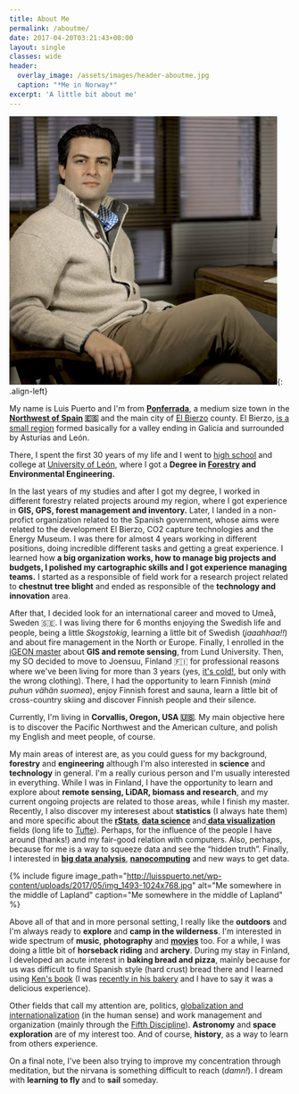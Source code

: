 ```yaml
---
title: About Me
permalink: /aboutme/
date: 2017-04-20T03:21:43+00:00
layout: single
classes: wide
header:
  overlay_image: /assets/images/header-aboutme.jpg
  caption: "*Me in Norway*"
excerpt: 'A little bit about me'
---
```

![image-left](../assets/images/20121231-031-ol-version-21-480x480.jpg){: .align-left}

My name is Luis Puerto and I'm from <strong><a href="https://en.wikipedia.org/wiki/Ponferrada" target="_blank" rel="noopener noreferrer">Ponferrada</a></strong>, a medium size town in the <strong><a href="https://www.google.com/maps/place/Ponferrada,+Le%C3%B3n,+Spain/@41.9308893,-7.7021,7.93z/data=!4m5!3m4!1s0xd30ba8c4ef7b633:0xdc636ce1ab239060!8m2!3d42.5499958!4d-6.598259?hl=en" target="_blank" rel="noopener noreferrer">Northwest of Spain</a> &#x1f1ea;&#x1f1f8;</strong> and the main city of <a href="https://en.wikipedia.org/wiki/El_Bierzo" target="_blank" rel="noopener noreferrer">El Bierzo</a> county. El Bierzo, <a href="http://elpais.com/elpais/2016/10/07/inenglish/1475851411_631393.html" target="_blank" rel="noopener noreferrer">is a small region</a> formed basically for a valley ending in Galicia and surrounded by Asturias and León.

<p style="text-align:left;">
  There, I spent the first 30 years of my life and I went to  <a href="http://www.iesgilycarrasco.com" target="_blank" rel="noopener noreferrer">high school</a> and college at <a href="https://www.unileon.es" target="_blank" rel="noopener noreferrer">University of León</a>, where I got a <strong>Degree in <a href="https://en.wikipedia.org/wiki/Forestry" target="_blank" rel="noopener noreferrer">Forestry</a> and Environmental Engineering.</strong>
</p>

<p style="text-align:left;">
  In the last years of my studies and after I got my degree, I worked in different forestry related projects around my region, where I got experience in <strong>GIS, GPS, forest management and inventory.</strong> Later, I landed in a non-profict organization related to the Spanish government, whose aims were related to the development El Bierzo, CO2 capture technologies and the Energy Museum. I was there for almost 4 years working in different positions, doing incredible different tasks and getting a great experience. I learned how <strong>a big organization works, how to manage big projects and budgets, I polished my cartographic skills and I got experience managing teams.</strong> I started as a responsible of field work for a research project related to <strong>chestnut tree blight</strong> and ended as responsible of the <strong>technology and innovation</strong> area.
</p>

<p style="text-align:left;">
  After that, I decided look for an international career and moved to Umeå, Sweden &#x1f1f8;&#x1f1ea;. I was living there for 6 months enjoying the Swedish life and people, being a little <em>Skogstokig</em>, learning a little bit of Swedish (<em>jaaahhaa!!</em>) and about fire management in the North or Europe. Finally, I enrolled in the <a href="http://www.igeon.eu" target="_blank" rel="noopener noreferrer">iGEON master</a> about <strong>GIS and remote sensing</strong>, from Lund University. Then, my SO decided to move to Joensuu, Finland &#x1f1eb;&#x1f1ee; for professional reasons where we've been living for more than 3 years (yes, <a href="https://www.flickr.com/photos/luisspuerto/16673834879/in/album-72157649101416244/" target="_blank" rel="noopener noreferrer">it's cold!</a>, but only with the wrong clothing). There, I had the opportunity to learn Finnish (<em>minä puhun vähän suomea</em>), enjoy Finnish forest and sauna, learn a little bit of cross-country skiing and discover Finnish people and their silence.
</p>

<p style="text-align:left;">
  Currently, I'm living in <strong>Corvallis, Oregon, USA &#x1f1fa;&#x1f1f8;</strong>. My main objective here is to discover the Pacific Northwest and the American culture, and polish my English and meet people, of course.
</p>

<p style="text-align:left;">
  My main areas of interest are, as you could guess for my background, <strong>forestry</strong> and <strong>engineering</strong> although I'm also interested in <strong>science</strong> and <strong>technology</strong> in general. I'm a really curious person and I'm usually interested in everything. While I was in Finland, I have the opportunity to learn and explore about <strong>remote sensing, LiDAR, biomass and research</strong>, and my current ongoing projects are related to those areas, while I finish my master. Recently, I also discover my interesest about <strong>statistics</strong> (I always hate them) and more specific about the <a style="font-weight:bold;" href="https://www.r-project.org" target="_blank" rel="noopener noreferrer">rStats</a>,<strong> <a href="https://en.wikipedia.org/wiki/Data_science" target="_blank" rel="noopener noreferrer">data science</a> </strong>and<a href="https://en.wikipedia.org/wiki/Data_visualization" target="_blank" rel="noopener noreferrer"><strong> data </strong><b>visualization</b></a> fields (long life to <a href="https://www.edwardtufte.com/" target="_blank" rel="noopener noreferrer">Tufte</a>). Perhaps, for the influence of the people I have around (thanks!) and my fair-good relation with computers. Also, perhaps, because for me is a way to squeeze data and see the &#8220;hidden truth&#8221;. Finally, I interested in <strong><a href="https://en.wikipedia.org/wiki/Big_data" target="_blank" rel="noopener noreferrer">big data analysis</a></strong>, <strong><a href="https://en.wikipedia.org/wiki/Nanocomputer" target="_blank" rel="noopener noreferrer">nanocomputing</a></strong> and new ways to get data.
</p>

{% include figure image_path="http://luisspuerto.net/wp-content/uploads/2017/05/img_1493-1024x768.jpg" alt="Me somewhere in the middle of Lapland" caption="Me somewhere in the middle of Lapland" %}

<p style="text-align:left;">
  Above all of that and in more personal setting, I really like the <strong>outdoors</strong> and I'm always ready to <strong>explore</strong> and <strong>camp in the wilderness</strong>. I'm interested in wide spectrum of <strong>music</strong>, <strong>photography</strong> and <strong><a href="http://www.imdb.com/user/ur19338098/ratings?sort=ratings_date%3Adesc&view=detail&start=1" target="_blank" rel="noopener noreferrer">movies</a></strong> too. For a while, I was doing a little bit of <strong>horseback riding</strong> and <strong>archery</strong>. During my stay in Finland, I developed an acute interest in <strong>baking bread and pizza</strong>, mainly because for us was difficult to find Spanish style (hard crust) bread there and I learned using <a href="http://kensartisan.com" target="_blank" rel="noopener noreferrer">Ken's book</a> (I was <a href="https://www.instagram.com/p/BS6vNqLgML3/" target="_blank" rel="noopener noreferrer">recently in his bakery</a> and I have to say it was a delicious experience).
</p>

<p style="text-align:left;">
  Other fields that call my attention are, politics, <a href="https://en.wikipedia.org/wiki/Globalization" target="_blank" rel="noopener noreferrer">globalization and internationalization</a> (in the human sense) and work management and organization (mainly through the <a href="https://en.wikipedia.org/wiki/The_Fifth_Discipline" target="_blank" rel="noopener noreferrer">Fifth Discipline</a>). <strong>Astronomy</strong> and <strong>space exploration</strong> are of my interest too. And of course, <strong>history</strong>, as a way to learn from others experience.
</p>

<p style="text-align:left;">
  On a final note, I've been also trying to improve my concentration through meditation, but the nirvana is something difficult to reach (<em>damn!</em>). I dream with <strong>learning to fly</strong> and to <strong>sail</strong> someday.
</p>

<p style="text-align:left;">